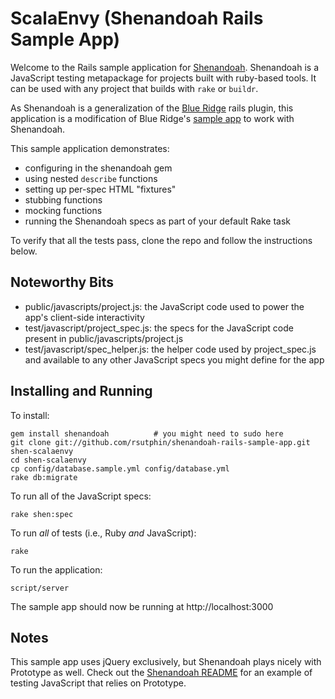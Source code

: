 ScalaEnvy (Shenandoah Rails Sample App)
=======================================

Welcome to the Rails sample application for [Shenandoah][]. Shenandoah is a JavaScript testing metapackage for projects built with ruby-based tools.  It can be used with any project that builds with `rake` or `buildr`. 

As Shenandoah is a generalization of the [Blue Ridge][blue-ridge] rails plugin, this application is a modification of Blue Ridge's [sample app][blue-ridge-sample] to work with Shenandoah.

This sample application demonstrates: 

* configuring in the shenandoah gem 
* using nested `describe` functions
* setting up per-spec HTML "fixtures"
* stubbing functions
* mocking functions
* running the Shenandoah specs as part of your default Rake task

To verify that all the tests pass, clone the repo and follow the instructions below.

[shenandoah]: http://github.com/rsutphin/shenandoah
[blue-ridge]: http://github.com/relevance/blue-ridge
[blue-ridge-sample]: http://github.com/relevance/blue-ridge-sample-app

Noteworthy Bits
---------------

* public/javascripts/project.js: the JavaScript code used to power the app's client-side interactivity
* test/javascript/project\_spec.js: the specs for the JavaScript code present in public/javascripts/project.js
* test/javascript/spec\_helper.js: the helper code used by project\_spec.js and available to any other JavaScript specs you might define for the app

Installing and Running
----------------------

To install:

    gem install shenandoah          # you might need to sudo here
    git clone git://github.com/rsutphin/shenandoah-rails-sample-app.git shen-scalaenvy
    cd shen-scalaenvy
    cp config/database.sample.yml config/database.yml
    rake db:migrate

To run all of the JavaScript specs:

    rake shen:spec

To run *all* of tests (i.e., Ruby *and* JavaScript):

    rake

To run the application:

    script/server 

The sample app should now be running at http://localhost:3000

Notes
-----

This sample app uses jQuery exclusively, but Shenandoah plays nicely with Prototype as well.  Check out the [Shenandoah README][shenandoah] for an example of testing JavaScript that relies on Prototype.
